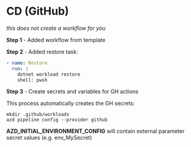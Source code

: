 
# CD (GitHub)

_this does not create a workflow for you_

**Step 1** - Added workflow from template

**Step 2** - Added restore task:

```yaml
- name: Restore        
  run: |
    dotnet workload restore
    shell: pwsh
```

**Step 3** - Create secrets and variables for GH actions

This process automatically creates the GH secrets:

```
mkdir .github/workloads
azd pipeline config --provider github
```

**AZD_INITIAL_ENVIRONMENT_CONFIG** will contain external parameter secret values (e.g. env_MySecret)

